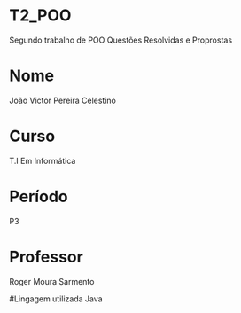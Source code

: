 # T2_POO
Segundo trabalho de POO 
Questões Resolvidas e Proprostas

# Nome
João Victor Pereira Celestino

# Curso
T.I Em Informática

# Período
P3

# Professor
Roger Moura Sarmento 

#Lingagem utilizada
Java
